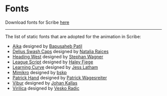 # Fonts

Download fonts for Scribe [here](../assets/fonts.zip ":ignore")

---

The list of static fonts that are adopted for the animation in Scribe:

- [Aika](https://fontesk.com/aika-typeface/) designed by [Bapusaheb Patil](https://www.bapspatil.com/)
- [Delius Swash Caps](https://fonts.google.com/specimen/Delius+Swash+Caps) designed by [Natalia Raices](https://www.facebook.com/natalia.raices)
- [Heading West](https://fontesk.com/heading-west-font/) designed by [Stephan Wagner](https://stephanwagner.me/)
- [League Script](https://fonts.google.com/specimen/League+Script) designed by [Haley Fiege](https://www.haleyfiege.fun/)
- [Learning Curve](https://www.bvfonts.com/fonts/details.php?id=76) designed by [Jess Latham](https://www.bvfonts.com/)
- [Mimikro](https://github.com/bskp/mimikro) designed by [bskp](https://github.com/bskp)
- [Patrick Hand](https://fonts.google.com/specimen/Patrick+Hand) designed by [Patrick Wagesreiter](http://www.patrickwagesreiter.at)
- [Vibur](https://fonts.google.com/specimen/Vibur) designed by [Johan Kallas](https://www.johankallas.com/)
- [Virilica](https://fontesk.com/virilica-font/) designed by [Vesko Radic](https://github.com/VeskoRadic)
